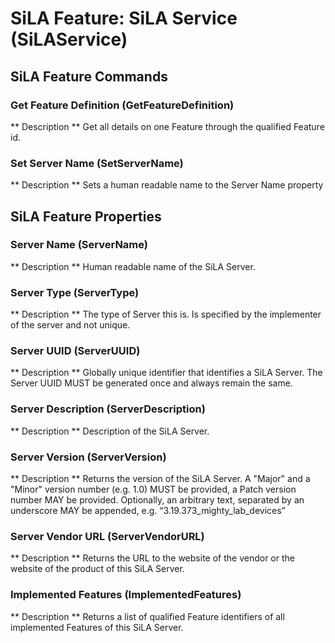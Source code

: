 
# SiLA Feature: SiLA Service (SiLAService)

          
## SiLA Feature Commands

      
###  Get Feature Definition (GetFeatureDefinition)

  ** Description **
      Get all details on one Feature through the qualified Feature id.
###  Set Server Name (SetServerName)

  ** Description **
      Sets a human readable name to the Server Name property

## SiLA Feature Properties

      
###  Server Name (ServerName)

  ** Description **
      Human readable name of the SiLA Server.
###  Server Type (ServerType)

  ** Description **
      The type of Server this is. Is specified by the implementer of the server and not unique.
###  Server UUID (ServerUUID)

  ** Description **
      Globally unique identifier that identifies a SiLA Server. The Server UUID MUST
            be generated once and always remain the same.
###  Server Description (ServerDescription)

  ** Description **
      Description of the SiLA Server.
###  Server Version (ServerVersion)

  ** Description **
      Returns the version of the SiLA Server. A "Major" and a "Minor" version number (e.g. 1.0) MUST be provided,
            a Patch version number MAY be provided. Optionally, an arbitrary text, separated by an underscore MAY be appended, e.g. “3.19.373_mighty_lab_devices”
        
###  Server Vendor URL (ServerVendorURL)

  ** Description **
      Returns the URL to the website of the vendor or the website 
            of the product of this SiLA Server.
###  Implemented Features (ImplementedFeatures)

  ** Description **
      Returns a list of qualified Feature identifiers of all 
            implemented Features of this SiLA Server.
